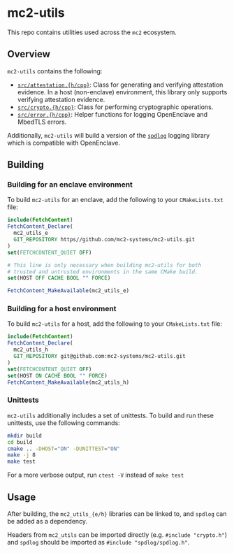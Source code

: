 # mc2-utils

This repo contains utilities used across the `mc2` ecosystem. 

## Overview

`mc2-utils` contains the following:
* [`src/attestation.{h/cpp}`](src/): Class for generating and verifying attestation evidence. In a host (non-enclave) environment, this library only supports verifying attestation evidence.
* [`src/crypto.{h/cpp}`](src/): Class for performing cryptographic operations.
* [`src/error.{h/cpp}`](src/): Helper functions for logging OpenEnclave and MbedTLS errors.

Additionally, `mc2-utils` will build a version of the [`spdlog`](https://github.com/gabime/spdlog) logging library which is compatible with OpenEnclave.

## Building

### Building for an enclave environment

To build `mc2-utils` for an enclave, add the following to your `CMakeLists.txt` file:

```CMake
include(FetchContent)
FetchContent_Declare(
  mc2_utils_e
  GIT_REPOSITORY https//github.com/mc2-systems/mc2-utils.git
)
set(FETCHCONTENT_QUIET OFF)

# This line is only necessary when building mc2-utils for both
# trusted and untrusted environments in the same CMake build.
set(HOST OFF CACHE BOOL "" FORCE)

FetchContent_MakeAvailable(mc2_utils_e)
```

### Building for a host environment

To build `mc2-utils` for a host, add the following to your `CMakeLists.txt` file:

```CMake
include(FetchContent)
FetchContent_Declare(
  mc2_utils_h
  GIT_REPOSITORY git@github.com:mc2-systems/mc2-utils.git
)
set(FETCHCONTENT_QUIET OFF)
set(HOST ON CACHE BOOL "" FORCE)
FetchContent_MakeAvailable(mc2_utils_h)
```

### Unittests

`mc2-utils` additionally includes a set of unittests.  To build and run these unittests, use the following commands:
```bash
mkdir build
cd build
cmake .. -DHOST="ON" -DUNITTEST="ON"
make -j 8
make test
```
For a more verbose output, run `ctest -V` instead of `make test`


## Usage

After building, the `mc2_utils_{e/h}` libraries can be linked to, and `spdlog` can be added as a dependency.

Headers from `mc2_utils` can be imported directly (e.g. `#include "crypto.h"`) and `spdlog` should be imported as `#include "spdlog/spdlog.h"`.
